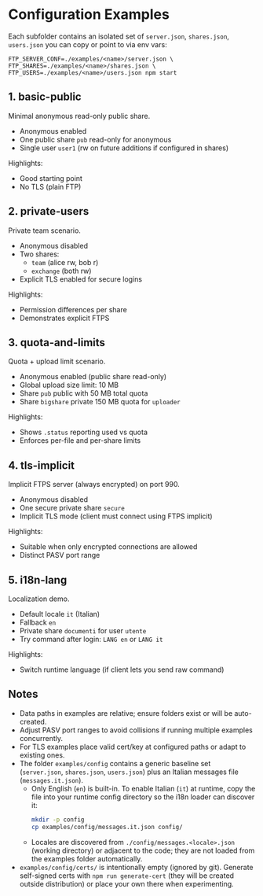 # Configuration Examples

Each subfolder contains an isolated set of `server.json`, `shares.json`, `users.json` you can copy or point to via env vars:

```
FTP_SERVER_CONF=./examples/<name>/server.json \
FTP_SHARES=./examples/<name>/shares.json \
FTP_USERS=./examples/<name>/users.json npm start
```

## 1. basic-public
Minimal anonymous read-only public share.
- Anonymous enabled
- One public share `pub` read-only for anonymous
- Single user `user1` (rw on future additions if configured in shares)

Highlights:
- Good starting point
- No TLS (plain FTP)

## 2. private-users
Private team scenario.
- Anonymous disabled
- Two shares:
  - `team` (alice rw, bob r)
  - `exchange` (both rw)
- Explicit TLS enabled for secure logins

Highlights:
- Permission differences per share
- Demonstrates explicit FTPS

## 3. quota-and-limits
Quota + upload limit scenario.
- Anonymous enabled (public share read-only)
- Global upload size limit: 10 MB
- Share `pub` public with 50 MB total quota
- Share `bigshare` private 150 MB quota for `uploader`

Highlights:
- Shows `.status` reporting used vs quota
- Enforces per-file and per-share limits

## 4. tls-implicit
Implicit FTPS server (always encrypted) on port 990.
- Anonymous disabled
- One secure private share `secure`
- Implicit TLS mode (client must connect using FTPS implicit)

Highlights:
- Suitable when only encrypted connections are allowed
- Distinct PASV port range

## 5. i18n-lang
Localization demo.
- Default locale `it` (Italian)
- Fallback `en`
- Private share `documenti` for user `utente`
- Try command after login: `LANG en` or `LANG it`

Highlights:
- Switch runtime language (if client lets you send raw command)

## Notes
- Data paths in examples are relative; ensure folders exist or will be auto-created.
- Adjust PASV port ranges to avoid collisions if running multiple examples concurrently.
- For TLS examples place valid cert/key at configured paths or adapt to existing ones.
 - The folder `examples/config` contains a generic baseline set (`server.json`, `shares.json`, `users.json`) plus an Italian messages file (`messages.it.json`).
   - Only English (`en`) is built-in. To enable Italian (`it`) at runtime, copy the file into your runtime config directory so the i18n loader can discover it:
     ```bash
     mkdir -p config
     cp examples/config/messages.it.json config/
     ```
   - Locales are discovered from `./config/messages.<locale>.json` (working directory) or adjacent to the code; they are not loaded from the examples folder automatically.
 - `examples/config/certs/` is intentionally empty (ignored by git). Generate self-signed certs with `npm run generate-cert` (they will be created outside distribution) or place your own there when experimenting.
